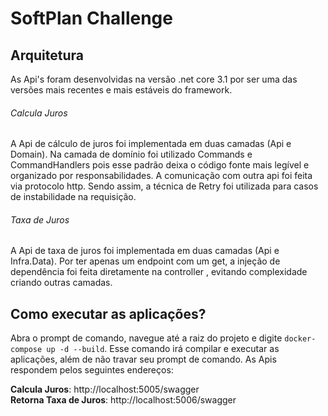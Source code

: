 # SoftPlan Challenge

## Arquitetura
 As Api's foram desenvolvidas na versão .net core 3.1 por ser uma das versões mais recentes e mais estáveis do framework. 

###### Calcula Juros
A Api de cálculo de juros foi implementada em duas camadas (Api e Domain). Na camada de domínio foi utilizado Commands e CommandHandlers pois esse padrão deixa o código fonte mais legível e organizado por responsabilidades. A comunicação com outra api foi feita via protocolo http. Sendo assim, a técnica de Retry foi utilizada para casos de instabilidade na requisição.

###### Taxa de Juros
A Api de taxa de juros foi implementada em duas camadas (Api e Infra.Data). Por ter apenas um endpoint com um get, a injeção de dependência foi feita diretamente na controller , evitando complexidade criando outras camadas.

## Como executar as aplicações?
Abra o prompt de comando, navegue até a raiz do projeto e digite ```docker-compose up -d --build```. Esse comando irá compilar e executar as aplicações, além de não travar seu prompt de comando. As Apis respondem pelos seguintes endereços:

**Calcula Juros**: http://localhost:5005/swagger  
**Retorna Taxa de Juros**: http://localhost:5006/swagger
